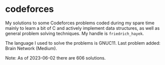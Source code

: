 # codeforces
My solutions to some Codeforces problems coded during my spare time mainly to learn a bit of C and actively implement data structures, as well as general problem solving techniques. My handle is `friedrich_hayek`.

The language I used to solve the problems is GNUC11. Last problem added: Brain Network (Medium).

Note: As of 2023-06-02 there are 606 solutions.

